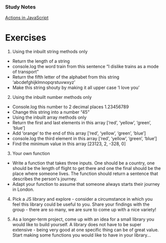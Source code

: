 ### Study Notes
[Actions in JavaScript](https://github.com/getfutureproof/fp_guides_wiki/wiki/Actions-in-JavaScript)

# Exercises
1. Using the inbuilt string methods only
- Return the length of a string
- console.log the word train from this sentence “I dislike trains as a mode of transport”
- Return the fifth letter of the alphabet from this string ‘abcdefghijklmnopqrstuvwxyz’
- Make this string shouty by making it all upper case ‘I love you’

2. Using the inbuilt number methods  only
- Console.log this number to 2 decimal places 1.23456789
- Change this string into a number “45”
- Using the inbuilt array methods only
- Return the first and last elements in this array [‘red’, ‘yellow’, ‘green’, ‘blue’]
- Add ‘orange’ to the end of this array  [‘red’, ‘yellow’, ‘green’, ‘blue’]
- console.log the third element in this array  [‘red’, ‘yellow’, ‘green’, ‘blue’]
- Find the minimum value in this array [23123, 2, -328, 0]

3. Your own function
- Write a function that takes three inputs. One should be a country, one should be the length of flight to get there and one the final should be the place where someone lives. The function should return a sentence that describes the person's journey.
- Adapt your function to assume that someone always starts their journey in London.

4. Pick a JS library and explore - consider a circumstance in which you feel this library could be useful to you. Share your findings with the group - there are so many, we are sure to come up with a nice variety!

5. As a longer-term project, come up with an idea for a small library you would like to build yourself. A library does not have to be super extensive - being very good at one specific thing can be of great value. Start making some functions you would like to have in your library...
